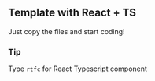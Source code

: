 ## Template with React + TS

Just copy the files and start coding!

### Tip

Type `rtfc` for React Typescript component
